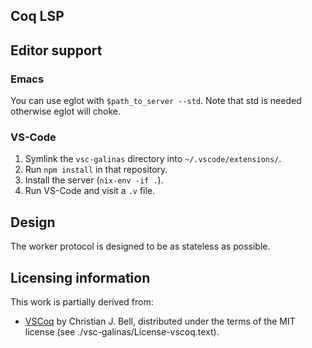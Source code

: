 ## Coq LSP

## Editor support

### Emacs

You can use eglot with `$path_to_server --std`. Note that std is
needed otherwise eglot will choke.

### VS-Code

 1. Symlink the `vsc-galinas` directory into `~/.vscode/extensions/`.
 2. Run `npm install` in that repository.
 3. Install the server (`nix-env -if .`).
 4. Run VS-Code and visit a `.v` file.

## Design

The worker protocol is designed to be as stateless as possible.

## Licensing information

This work is partially derived from:

  - [VSCoq](https://github.com/siegebell/vscoq) by Christian J. Bell, distributed under the terms of the MIT license
    (see ./vsc-galinas/License-vscoq.text).

